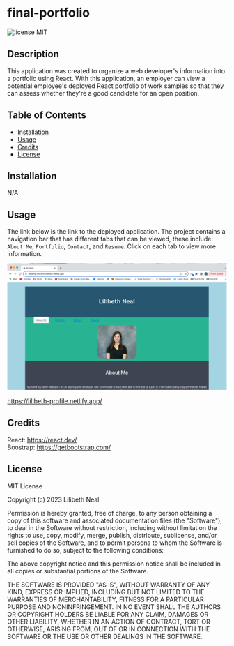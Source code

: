 # final-portfolio 
![license MIT](https://img.shields.io/badge/license-MIT-red)

## Description
This application was created to organize a web developer's information into a portfolio using React. With this application, an employer can view a potential employee's deployed React portfolio of work samples so that they can assess whether they're a good candidate for an open position. 


## Table of Contents
- [Installation](#installation)
- [Usage](#usage)
- [Credits](#credits)
- [License](#license)

## Installation
N/A

## Usage
The link below is the link to the deployed application. The project contains a navigation bar that has different tabs that can be viewed, these include: `About Me`, `Portfolio`, `Contact`, and `Resume`. Click on each tab to view more information. 

![alt text](./public/screenshot1.png)

https://lilibeth-profile.netlify.app/

## Credits
React: https://react.dev/
<br/>Boostrap: https://getbootstrap.com/

## License
MIT License

Copyright (c) 2023 Lilibeth Neal 

Permission is hereby granted, free of charge, to any person obtaining a copy
of this software and associated documentation files (the "Software"), to deal
in the Software without restriction, including without limitation the rights
to use, copy, modify, merge, publish, distribute, sublicense, and/or sell
copies of the Software, and to permit persons to whom the Software is
furnished to do so, subject to the following conditions:

The above copyright notice and this permission notice shall be included in all
copies or substantial portions of the Software.

THE SOFTWARE IS PROVIDED "AS IS", WITHOUT WARRANTY OF ANY KIND, EXPRESS OR
IMPLIED, INCLUDING BUT NOT LIMITED TO THE WARRANTIES OF MERCHANTABILITY,
FITNESS FOR A PARTICULAR PURPOSE AND NONINFRINGEMENT. IN NO EVENT SHALL THE
AUTHORS OR COPYRIGHT HOLDERS BE LIABLE FOR ANY CLAIM, DAMAGES OR OTHER
LIABILITY, WHETHER IN AN ACTION OF CONTRACT, TORT OR OTHERWISE, ARISING FROM,
OUT OF OR IN CONNECTION WITH THE SOFTWARE OR THE USE OR OTHER DEALINGS IN THE
SOFTWARE.

